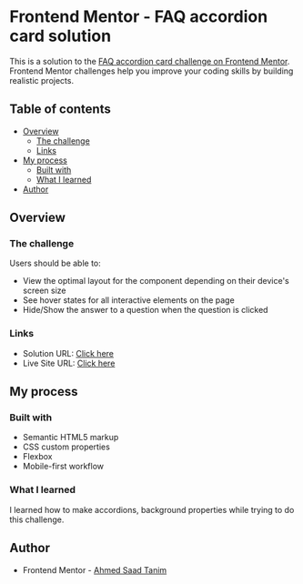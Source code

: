 # Frontend Mentor - FAQ accordion card solution

This is a solution to the [FAQ accordion card challenge on Frontend Mentor](https://www.frontendmentor.io/challenges/faq-accordion-card-XlyjD0Oam). Frontend Mentor challenges help you improve your coding skills by building realistic projects. 

## Table of contents

- [Overview](#overview)
  - [The challenge](#the-challenge)
  - [Links](#links)
- [My process](#my-process)
  - [Built with](#built-with)
  - [What I learned](#what-i-learned)
- [Author](#author)

## Overview

### The challenge

Users should be able to:

- View the optimal layout for the component depending on their device's screen size
- See hover states for all interactive elements on the page
- Hide/Show the answer to a question when the question is clicked

### Links

- Solution URL: [Click here](https://github.com/AhmedSaadTanim/PracticeCSS/tree/main/Practice5)
- Live Site URL: [Click here](https://ahmedsaadtanim.github.io/PracticeCSS/Practice5/)

## My process

### Built with

- Semantic HTML5 markup
- CSS custom properties
- Flexbox
- Mobile-first workflow

### What I learned

I learned how to make accordions, background properties while trying to do this challenge.

## Author

- Frontend Mentor - [Ahmed Saad Tanim](https://www.frontendmentor.io/profile/ahmedsaadtanim)

